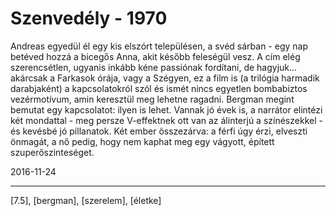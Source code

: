 # Szenvedély - 1970

Andreas egyedül él egy kis elszórt településen, a svéd sárban - egy nap betéved hozzá a bicegős Anna, akit később feleségül vesz. A cím elég szerencsétlen, ugyanis inkább kéne passiónak fordítani, de hagyjuk... akárcsak a Farkasok órája, vagy a Szégyen, ez a film is (a trilógia harmadik darabjaként) a kapcsolatokról szól és ismét nincs egyetlen bombabiztos vezérmotívum, amin keresztül meg lehetne ragadni. Bergman megint bemutat egy kapcsolatot: ilyen is lehet. Vannak jó évek is, a narrátor elintézi két mondattal - meg persze V-effektnek ott van az álinterjú a színészekkel - és kevésbé jó pillanatok. Két ember összezárva: a férfi úgy érzi, elveszti önmagát, a nő pedig, hogy nem kaphat meg egy vágyott, épített szuperőszinteséget.

2016-11-24 

----

[7.5], [bergman], [szerelem], [életke]